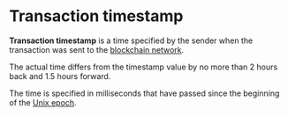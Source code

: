 # Transaction timestamp

**Transaction timestamp** is a time specified by the sender when the transaction was sent to the [blockchain network](/blockchain/blockchain-network.md).

The actual time differs from the timestamp value by no more than 2 hours back and 1.5 hours forward.

The time is specified in milliseconds that have passed since the beginning of the [Unix epoch](https://en.wikipedia.org/wiki/Unix_time).
